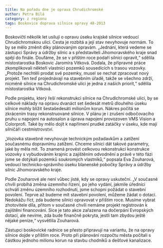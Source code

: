```yaml
---
title: Na pořadu dne je oprava Chrudichromské
author: Petra Bílá
category: z regionu
tags: Boskovice doprava silnice opravy 48-2013
---
```


Boskovičtí několik let usilují o opravu úseku krajské silnice vedoucí Chrudichromskou ulicí. Cesta je rozbitá a její stav nevyhovuje normám. To by se mělo změnit díky plánovaným opravám. „Jednání, která vedeme se zástupci Správy a údržby silnic a s představiteli Jihomoravského kraje snad spějí do finále. Doufáme, že se v příštím roce podaří silnici opravit,“ sdělila místostarostka Boskovic Jaromíra Vítková. Dodala, že přípravné práce zkomplikovali někteří vlastníci pozemků sousedících s trasou vozovky. „Protože nechtěli prodat své pozemky, musel se nechat zpracovat nový projekt. Ten teď projednávají na stavebním úřadě, takže se všechno zdrží, nicméně silnice na Chrudichromské ulici je jedna z našich priorit,“ sdělila místostarostka Vítková.

Podle projektu, který řeší rekonstrukci silnice na Chrudichromské ulici, by se celkové náklady na opravu dvanáct set šedesát metrů dlouhého úseku silnice mohly blížit šestašedesáti milionům korun. Nákres počítá se zkrácením trasy rekonstruované silnice. V plánu je i zrušení odbočovacího pruhu u napojení na autosalon a úprava napojení provozoven VMS Vision a Colorprofi. Také by mělo dojít k napřímení prudké zatáčky v úseku, kde mají silničáři cestmistrovství.

„Vozovka stavebně nevyhovuje technickým požadavkům a zatížení současnému dopravnímu zatížení. Chceme silnici dát takové parametry, jaké by měla mít. To znamená provést celkovou rekonstrukci konstrukce vozovky s vybudováním krajnic a zajištěním odvodnění a právě v této fázi jsme se dotýkali pozemků soukromých vlastníků,“ popsala Eva Zouharová, vedoucí technicko-správního úseku blanenské pobočky Správy a údržby silnic Jihomoravského kra­je.

Podle Zouharové ale není vůbec jisté, kdy se opravy uskuteční. „V současné chvíli probíhá změna územního řízení, po jeho vydání, jakmile úředníci schválí změnu územního rozhodnutí, jsme schopni požádat o stavební povolení. Teprve až budeme mít stavební povolení, můžeme žádat o dotaci. Nedokážu říct, zda budeme silnici opravovat v příštím roce. Musíme vybrat zhotovitele díla, přitom v současné chvíli nemáme projekt registrován k zajištění financování. Sice je tato akce zařazena na dočerpání Evropských dotací, ale nevíme, zda bude finančně pokryta, jestli tam zbydou ještě nějaké peníze,“ vysvětlila Zouharová.

Zástupci boskovické radnice se přesto připravují na variantu, že na opravy silnice dojde v příštím roce. Proto při plánování rozpočtu města počítali s částkou jednoho milionu korun na stavbu chodníků a dešťové kanalizace.